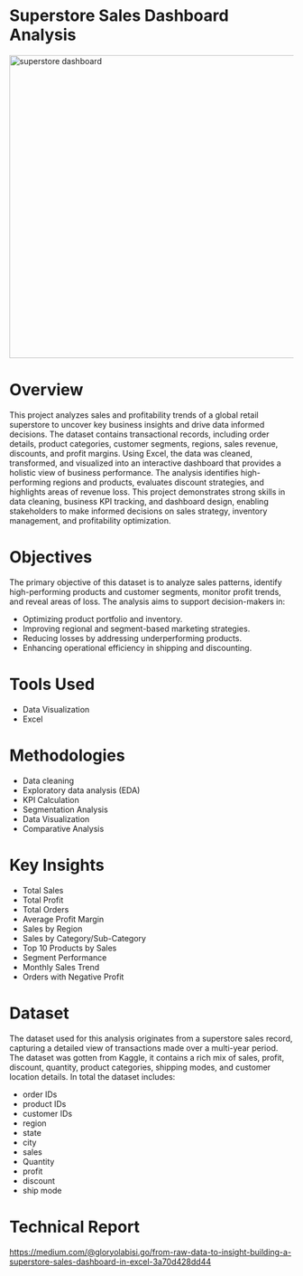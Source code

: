 # Superstore Sales Dashboard Analysis
<img width="1284" height="536" alt="superstore dashboard" src="https://github.com/user-attachments/assets/354eb84b-94e9-4130-a7c0-ef28b7c7763e" />

# Overview
This project analyzes sales and profitability trends of a global retail superstore to uncover key business insights and drive data informed decisions. The dataset contains transactional records, including order details, product categories, customer segments, regions, sales revenue, discounts, and profit margins. Using Excel, the data was cleaned, transformed, and visualized into an interactive dashboard that provides a holistic view of business performance. The analysis identifies high-performing regions and products, evaluates discount strategies, and highlights areas of revenue loss. This project demonstrates strong skills in data cleaning, business KPI tracking, and dashboard design, enabling stakeholders to make informed decisions on sales strategy, inventory management, and profitability optimization.
# Objectives
The primary objective of this dataset is to analyze sales patterns, identify high-performing products and customer segments, monitor profit trends, and reveal areas of loss. The analysis aims to support decision-makers in:
* Optimizing product portfolio and inventory.
* Improving regional and segment-based marketing strategies.
* Reducing losses by addressing underperforming products.
* Enhancing operational efficiency in shipping and discounting.
# Tools Used
* Data Visualization
* Excel
# Methodologies
* Data cleaning
* Exploratory data analysis (EDA)
* KPI Calculation
* Segmentation Analysis
* Data Visualization
* Comparative Analysis
# Key Insights
* Total Sales
* Total Profit
* Total Orders
* Average Profit Margin
* Sales by Region
* Sales by Category/Sub-Category
* Top 10 Products by Sales
* Segment Performance
* Monthly Sales Trend
* Orders with Negative Profit
# Dataset
The dataset used for this analysis originates from a superstore sales record, capturing a detailed view of transactions made over a multi-year period. The dataset was gotten from Kaggle, it contains a rich mix of sales, profit, discount, quantity, product categories, shipping modes, and customer location details. In total the dataset includes:
* order IDs
* product IDs 
* customer IDs
* region
* state
* city
* sales
* Quantity
* profit
* discount
* ship mode
# Technical Report
https://medium.com/@gloryolabisi.go/from-raw-data-to-insight-building-a-superstore-sales-dashboard-in-excel-3a70d428dd44


